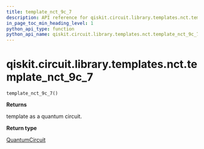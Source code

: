 ```yaml
---
title: template_nct_9c_7
description: API reference for qiskit.circuit.library.templates.nct.template_nct_9c_7
in_page_toc_min_heading_level: 1
python_api_type: function
python_api_name: qiskit.circuit.library.templates.nct.template_nct_9c_7
---
```


# qiskit.circuit.library.templates.nct.template\_nct\_9c\_7

<span id="qiskit.circuit.library.templates.nct.template_nct_9c_7" />

`template_nct_9c_7()`

**Returns**

template as a quantum circuit.

**Return type**

[QuantumCircuit](qiskit.circuit.QuantumCircuit "qiskit.circuit.QuantumCircuit")

